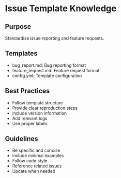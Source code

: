 # Issue Template Knowledge

## Purpose
Standardize issue reporting and feature requests.

## Templates
- bug_report.md: Bug reporting format
- feature_request.md: Feature request format
- config.yml: Template configuration

## Best Practices
- Follow template structure
- Provide clear reproduction steps
- Include version information
- Add relevant logs
- Use proper labels

## Guidelines
- Be specific and concise
- Include minimal examples
- Follow code style
- Reference related issues
- Update when needed